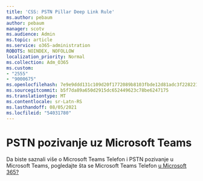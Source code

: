 ```yaml
---
title: 'CSS: PSTN Pillar Deep Link Rule'
ms.author: pebaum
author: pebaum
manager: scotv
ms.audience: Admin
ms.topic: article
ms.service: o365-administration
ROBOTS: NOINDEX, NOFOLLOW
localization_priority: Normal
ms.collection: Adm_O365
ms.custom:
- "2555"
- "9000675"
ms.openlocfilehash: 7e9e9ddd131c109d20f1772089b8103fbde12d81adc3f2282210c8a9e2e43611
ms.sourcegitcommit: b5f7da89a650d2915dc652449623c78be6247175
ms.translationtype: MT
ms.contentlocale: sr-Latn-RS
ms.lasthandoff: 08/05/2021
ms.locfileid: "54031780"
---
```

# <a name="pstn-calling-with-microsoft-teams"></a>PSTN pozivanje uz Microsoft Teams

Da biste saznali više o Microsoft Teams Telefon i PSTN pozivanje u Microsoft Teams, pogledajte šta se Microsoft Teams Telefon [u Microsoft 365?](https://docs.microsoft.com/microsoftteams/what-is-phone-system-in-office-365)